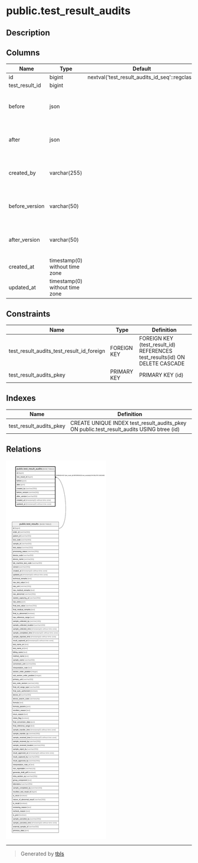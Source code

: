 # public.test_result_audits

## Description

## Columns

| Name | Type | Default | Nullable | Children | Parents | Comment |
| ---- | ---- | ------- | -------- | -------- | ------- | ------- |
| id | bigint | nextval('test_result_audits_id_seq'::regclass) | false |  |  |  |
| test_result_id | bigint |  | false |  | [public.test_results](public.test_results.md) |  |
| before | json |  | false |  |  | State of the test result before update |
| after | json |  | false |  |  | State of the test result after update |
| created_by | varchar(255) |  | false |  |  | Identifier of the user who created the audit |
| before_version | varchar(50) |  | false |  |  | Version of the test result before update |
| after_version | varchar(50) |  | true |  |  | Version of the test result after update |
| created_at | timestamp(0) without time zone |  | true |  |  |  |
| updated_at | timestamp(0) without time zone |  | true |  |  |  |

## Constraints

| Name | Type | Definition |
| ---- | ---- | ---------- |
| test_result_audits_test_result_id_foreign | FOREIGN KEY | FOREIGN KEY (test_result_id) REFERENCES test_results(id) ON DELETE CASCADE |
| test_result_audits_pkey | PRIMARY KEY | PRIMARY KEY (id) |

## Indexes

| Name | Definition |
| ---- | ---------- |
| test_result_audits_pkey | CREATE UNIQUE INDEX test_result_audits_pkey ON public.test_result_audits USING btree (id) |

## Relations

![er](public.test_result_audits.svg)

---

> Generated by [tbls](https://github.com/k1LoW/tbls)
